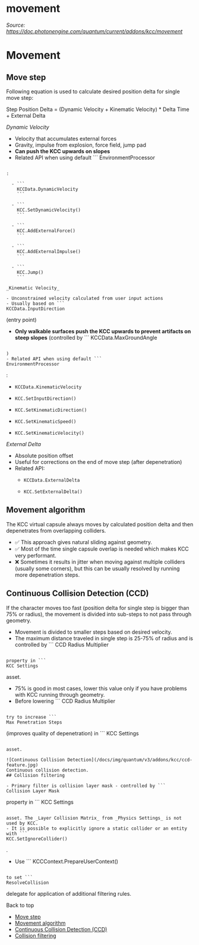 # movement

_Source: https://doc.photonengine.com/quantum/current/addons/kcc/movement_

# Movement

## Move step

Following equation is used to calculate desired position delta for single move step:

Step Position Delta = (Dynamic Velocity + Kinematic Velocity) \* Delta Time + External Delta

_Dynamic Velocity_

- Velocity that accumulates external forces
- Gravity, impulse from explosion, force field, jump pad
- **Can push the KCC upwards on slopes**
- Related API when using default ```
EnvironmentProcessor
```

:

  - ```
    KCCData.DynamicVelocity
    ```

  - ```
    KCC.SetDynamicVelocity()
    ```

  - ```
    KCC.AddExternalForce()
    ```

  - ```
    KCC.AddExternalImpulse()
    ```

  - ```
    KCC.Jump()
    ```

_Kinematic Velocity_

- Unconstrained velocity calculated from user input actions
- Usually based on ```
KCCData.InputDirection
```

(entry point)
- **Only walkable surfaces push the KCC upwards to prevent artifacts on steep slopes** (controlled by ```
KCCData.MaxGroundAngle
```

)
- Related API when using default ```
EnvironmentProcessor
```

:

  - ```
    KCCData.KinematicVelocity
    ```

  - ```
    KCC.SetInputDirection()
    ```

  - ```
    KCC.SetKinematicDirection()
    ```

  - ```
    KCC.SetKinematicSpeed()
    ```

  - ```
    KCC.SetKinematicVelocity()
    ```

_External Delta_

- Absolute position offset
- Useful for corrections on the end of move step (after depenetration)
- Related API:
  - ```
    KCCData.ExternalDelta
    ```

  - ```
    KCC.SetExternalDelta()
    ```

## Movement algorithm

The KCC virtual capsule always moves by calculated position delta and then depenetrates from overlapping colliders.

- ✅ This approach gives natural sliding against geometry.
- ✅ Most of the time single capsule overlap is needed which makes KCC very performant.
- ❌ Sometimes it results in jitter when moving against multiple colliders (usually some corners), but this can be usually resolved by running more depenetration steps.

## Continuous Collision Detection (CCD)

If the character moves too fast (position delta for single step is bigger than 75% or radius), the movement is divided into sub-steps to not pass through geometry.

- Movement is divided to smaller steps based on desired velocity.
- The maximum distance traveled in single step is 25-75% of radius and is controlled by ```
CCD Radius Multiplier
```

property in ```
KCC Settings
```

asset.
- 75% is good in most cases, lower this value only if you have problems with KCC running through geometry.
- Before lowering ```
CCD Radius Multiplier
```

try to increase ```
Max Penetration Steps
```

(improves quality of depenetration) in ```
KCC Settings
```

asset.

![Continuous Collision Detection](/docs/img/quantum/v3/addons/kcc/ccd-feature.jpg)
Continuous collision detection.
## Collision filtering

- Primary filter is collision layer mask - controlled by ```
Collision Layer Mask
```

property in ```
KCC Settings
```

asset. The _Layer Collision Matrix_ from _Physics Settings_ is not used by KCC.
- It is possible to explicitly ignore a static collider or an entity with ```
KCC.SetIgnoreCollider()
```

.
- Use ```
KCCContext.PrepareUserContext()
```

to set ```
ResolveCollision
```

delegate for application of additional filtering rules.

Back to top

- [Move step](#move-step)
- [Movement algorithm](#movement-algorithm)
- [Continuous Collision Detection (CCD)](#continuous-collision-detection-ccd)
- [Collision filtering](#collision-filtering)